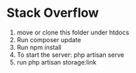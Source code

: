 # Stack Overflow
1. move or clone this folder under htdocs
2. Run composer update
3. Run npm install
4. To start the server: php artisan serve
5. run php artisan storage:link

